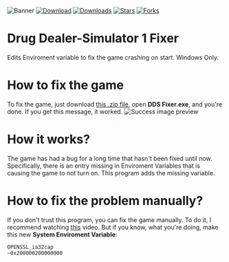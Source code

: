 ![Banner](https://i.imgur.com/puH6JNQ.jpg)
[![Download](https://img.shields.io/badge/Download-Now-Green?style=for-the-badge)](https://github.com/Ondra9071/Drug-Dealer-Simulator-1-Fixer/releases/download/latest/DDS.Fixer.zip)
[![Downloads](https://img.shields.io/github/downloads/Ondra9071/CustomRPC/total?label=Downloads&style=for-the-badge)](https://github.com/Ondra9071/Drug-Dealer-Simulator-1-Fixer/releases/latest)
[![Stars](https://img.shields.io/github/stars/Ondra9071/CustomRPC?label=Stars&style=for-the-badge)](https://github.com/Ondra9071/Drug-Dealer-Simulator-1-Fixer/stargazers)
[![Forks](https://img.shields.io/github/forks/Ondra9071/CustomRPC?label=Forks&style=for-the-badge)](https://github.com/extatent/Ondra9071/Drug-Dealer-Simulator-1-Fixer/network/members)
# Drug Dealer-Simulator 1 Fixer
Edits Enviroment variable to fix the game crashing on start. Windows Only.

# How to fix the game
To fix the game, just download [this .zip file](https://github.com/Ondra9071/Drug-Dealer-Simulator-1-Fixer/releases/download/latest/DDS.Fixer.zip), open **DDS Fixer.exe**, and you're done. If you get this message, it worked.
![Success image preview](https://i.imgur.com/hIH88hG.png)

# How it works?
The game has had a bug for a long time that hasn't been fixed until now. Specifically, there is an entry missing in Enviroment Variables that is causing the game to not turn on. This program adds the missing variable.

# How to fix the problem manually?
If you don't trust this program, you can fix the game manually. To do it, I recommend watching [this](https://www.youtube.com/watch?v=Lul7DZcbB9A) video.
But if you know, what you're doing, make this new **System Enviroment Variable**:
```
OPENSSL_ia32cap
~0x200000200000000
```
